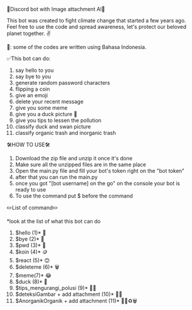 🤖Discord bot with Image attachment AI🤖

This bot was created to fight climate change that started a few years ago. Feel free to use the code and spread awareness, let's protect our beloved planet together. ✌

📝: some of the codes are written using Bahasa Indonesia.

✅This bot can do:
1. say hello to you
2. say bye to you
3. generate random password characters
4. flipping a coin
5. give an emoji 
6. delete your recent message
7. give you some meme
8. give you a duck picture 🦆 
9. give you tips to lessen the pollution
10. classify duck and swan picture
11. classify organic trash and inorganic trash

🛠️HOW TO USE🛠️
1. Download the zip file and unzip it once it's done
2. Make sure all the unzipped files are in the same place
3. Open the main.py file and fill your bot's token right on the "bot token"
4. after that you can run the main.py
5. once you got "[bot username] on the go" on the console your bot is ready to use
6. To use the command put $ before the command

✏️List of command✏️

*look at the list of what this bot can do

1. $hello (1)* 👋
2. $bye (2)* 🙌
3. $pwd (3)* 🔐
4. $koin (4)* 🪙
5. $react (5)* 😊
6. $deleteme (6)* 🗑️
7. $meme(7)* 😂
8. $duck (8)* 🦆
9. $tips_mengurangi_polusi (9)* 😶‍🌫️
10. $deteksiGambar + add attachment (10)* 🦆🦢
11. $AnorganikOrganik + add attachment (11)* 🍃🥫♻️🗑️
